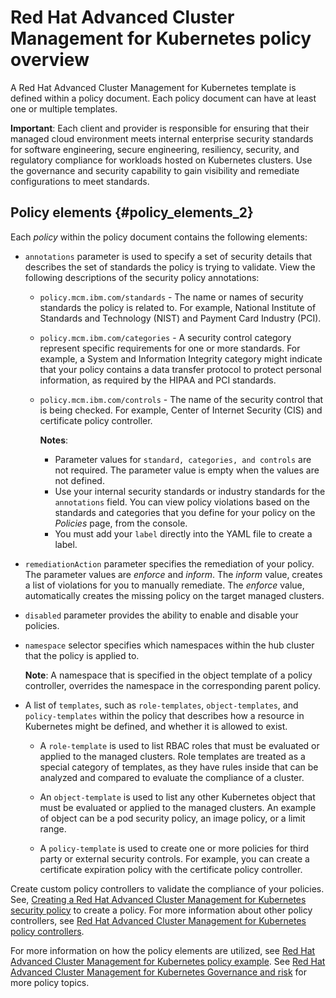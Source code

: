 # Red Hat Advanced Cluster Management for Kubernetes policy overview

A Red Hat Advanced Cluster Management for Kubernetes template is defined within a policy document. Each policy document can have at least one or multiple templates.

**Important**: Each client and provider is responsible for ensuring that their managed cloud environment meets internal enterprise security standards for software engineering, secure engineering, resiliency, security, and regulatory compliance for workloads hosted on Kubernetes clusters. Use the governance and security capability to gain visibility and remediate configurations to meet standards.

## Policy elements {#policy_elements_2}

Each _policy_ within the policy document contains the following elements:

  - `annotations` parameter is used to specify a set of security details that describes the set of standards the policy is trying to validate. View the following descriptions of the security policy annotations:
      * `policy.mcm.ibm.com/standards` - The name or names of security standards the policy is related to. For example, National Institute of Standards and Technology (NIST) and Payment Card Industry (PCI).
      * `policy.mcm.ibm.com/categories` - A security control category represent specific requirements for one or more standards. For example, a System and Information Integrity category might indicate that your policy contains a data transfer protocol to protect personal information, as required by the HIPAA and PCI standards.
      * `policy.mcm.ibm.com/controls` -  The name of the security control that is being checked. For example, Center of Internet Security (CIS) and certificate policy controller.

        **Notes**:

        * Parameter values for `standard, categories, and controls` are not required. The parameter value is empty when the values are not defined.
        * Use your internal security standards or industry standards for the `annotations` field. You can view policy violations based on the standards and categories that you define for your policy on the _Policies_ page, from the console.
        * You must add your `label` directly into the YAML file to create a label.

  - `remediationAction` parameter specifies the remediation of your policy. The parameter values are _enforce_ and _inform_. The _inform_ value, creates a list of violations for you to manually remediate. The _enforce_ value, automatically creates the missing policy on the target managed clusters.
  
  - `disabled` parameter provides the ability to enable and disable your policies.
  
  - `namespace` selector specifies which namespaces within the hub cluster that the policy is applied to.

    **Note**: A namespace that is specified in the object template of a policy controller, overrides the namespace in the corresponding parent policy.


  - A list of `templates`, such as `role-templates`, `object-templates`, and `policy-templates` within the policy that describes how a resource in Kubernetes might be defined, and whether it is allowed to exist.

    - A `role-template` is used to list RBAC roles that must be evaluated or applied to the managed clusters. Role templates are treated as a special category of templates, as they have rules inside that can be analyzed and compared to evaluate the compliance of a cluster.

    - An `object-template` is used to list any other Kubernetes object that must be evaluated or applied to the managed clusters. An example of object can be a pod security policy, an image policy, or a limit range.

    - A `policy-template` is used to create one or more policies for third party or external security controls. For example, you can create a certificate expiration policy with the certificate policy controller.

   Create custom policy controllers to validate the compliance of your policies. See, [Creating a Red Hat Advanced Cluster Management for Kubernetes security policy](../create_policy.md) to create a policy. For more information about other policy controllers, see [Red Hat Advanced Cluster Management for Kubernetes policy controllers](../governance/policy_controllers.md).

For more information on how the policy elements are utilized, see [Red Hat Advanced Cluster Management for Kubernetes policy example](policy_example.md). See [Red Hat Advanced Cluster Management for Kubernetes Governance and risk](compliance_intro.md) for more policy topics.
